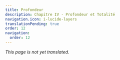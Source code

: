 ```yaml
---
title: Profondeur
description: Chapitre IV - Profondeur et Totalité
navigation.icon: i-lucide-layers
translationPending: true
order: 12
navigation:
  order: 12
---
```

_This page is not yet translated._
